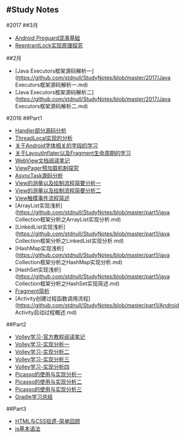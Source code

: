 #Study Notes
---

#2017
##3月
* [Android Proguard混淆基础](https://github.com/stdnull/StudyNotes/blob/master/2017/Android%20Proguard混淆基础.md)
* [ReentrantLock实现原理探究](https://github.com/stdnull/StudyNotes/blob/master/2017/ReentrantLock实现原理探究.md)

##2月
* [Java Executors框架源码解析一](https://github.com/stdnull/StudyNotes/blob/master/2017/Java Executors框架源码解析一.md)
* [Java Executors框架源码解析二](https://github.com/stdnull/StudyNotes/blob/master/2017/Java Executors框架源码解析二.md)

#2016
##Part1
* [Handler部分源码分析](https://github.com/stdnull/StudyNotes/blob/master/part1/Handler源码分析.md)
* [ThreadLocal实现的分析](https://github.com/stdnull/StudyNotes/blob/master/part1/TheadLocal实现分析.md)
* [关于Android字体相关的字段的学习](https://github.com/stdnull/StudyNotes/blob/master/part1/Android字符的尺寸的详解.md)
* [关于LayoutInflater以及Fragment生命周期的学习](https://github.com/stdnull/StudyNotes/blob/master/part1/关于LayoutInflater以及Fragment生命周期的学习.md)
* [WebView文档阅读笔记](https://github.com/stdnull/StudyNotes/blob/master/part1/WebView文档阅读笔记.md)
* [ViewPager预加载机制探究](https://github.com/stdnull/StudyNotes/blob/master/part1/ViewPager预加载机制探究.md)
* [AsyncTask源码分析](https://github.com/stdnull/StudyNotes/blob/master/part1/AsyncTask源码分析.md)
* [View的测量以及绘制流程简要分析一](https://github.com/stdnull/StudyNotes/blob/master/part1/View的测量以及绘制流程简要分析一.md)
* [View的测量以及绘制流程简要分析二](https://github.com/stdnull/StudyNotes/blob/master/part1/View的测量以及绘制流程简要分析二.md)
* [View触摸事件流程简述](https://github.com/stdnull/StudyNotes/blob/master/part1/View触摸事件流程简述.md)
* [ArrayList实现浅析](https://github.com/stdnull/StudyNotes/blob/master/part1/java Collection框架分析之ArrayList实现分析.md)
* [LinkedList实现浅析](https://github.com/stdnull/StudyNotes/blob/master/part1/java Collection框架分析之LinkedList实现分析.md)
* [HashMap实现浅析](https://github.com/stdnull/StudyNotes/blob/master/part1/java Collection框架分析之HashMap实现分析.md)
* [HashSet实现浅析](https://github.com/stdnull/StudyNotes/blob/master/part1/java Collection框架分析之HashSet实现简述.md)
* [Fragment简析](https://github.com/stdnull/StudyNotes/blob/master/part1/Fragment简析.md)
* [Activity创建过程函数调用流程](https://github.com/stdnull/StudyNotes/blob/master/part1/Android Activity启动过程概述.md)

##Part2
* [Volley学习-官方教程阅读笔记](https://github.com/stdnull/StudyNotes/blob/master/part2/Volley学习之官方教程阅读笔记.md)
* [Volley学习-实现分析一](https://github.com/stdnull/StudyNotes/blob/master/part2/Volley学习-实现分析一.md)
* [Volley学习-实现分析二](https://github.com/stdnull/StudyNotes/blob/master/part2/Volley学习-实现分析二.md)
* [Volley学习-实现分析三](https://github.com/stdnull/StudyNotes/blob/master/part2/Volley学习-实现分析三.md)
* [Volley学习-实现分析四](https://github.com/stdnull/StudyNotes/blob/master/part2/Volley学习-实现分析四.md)
* [Picasso的使用与实现分析一](https://github.com/stdnull/StudyNotes/blob/master/part2/Picasso的使用与实现分析一.md)
* [Picasso的使用与实现分析二](https://github.com/stdnull/StudyNotes/blob/master/part2/Picasso的使用与实现分析二.md)
* [Picasso的使用与实现分析三](https://github.com/stdnull/StudyNotes/blob/master/part2/Picasso的使用与实现分析三.md)
* [Gradle学习总结](https://github.com/stdnull/StudyNotes/blob/master/part2/Gradle学习总结.md)


##Part3
* [HTML与CSS拾遗-简单回顾](https://github.com/stdnull/StudyNotes/blob/master/part3/HTML与CSS拾遗.md)
* [js基本语法](https://github.com/stdnull/StudyNotes/blob/master/part3/JavaScrip基本语法.md)